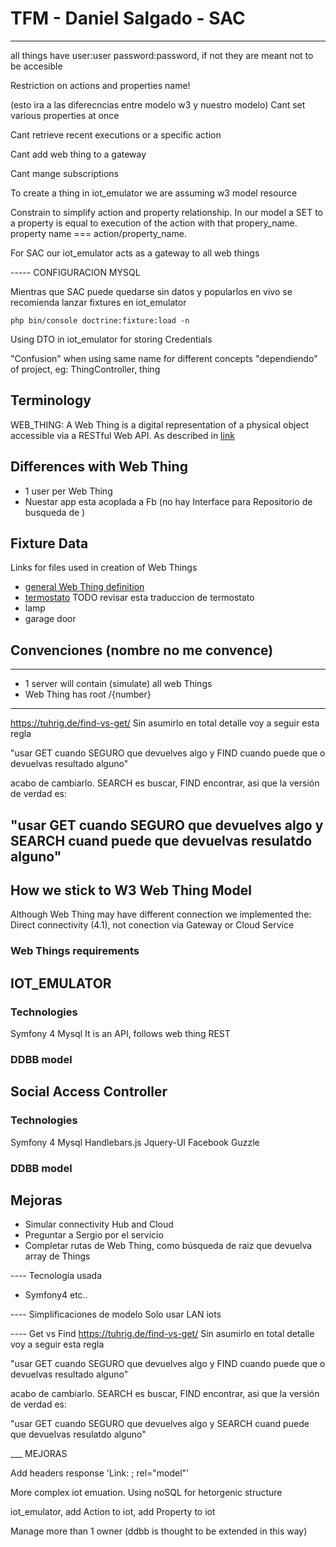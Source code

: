 # TFM - Daniel Salgado - SAC

---- 

all things have user:user password:password, if not they are meant not to be accesible

Restriction on actions and properties name!

(esto ira a las diferecncias entre modelo w3 y nuestro modelo) Cant set various properties at once

Cant retrieve recent executions or a specific action

Cant add web thing to a gateway

Cant mange subscriptions

To create a thing in iot_emulator we are assuming w3 model resource


Constrain to simplify action and property relationship. In our model a SET to a property is equal to execution of the action with that propery_name. property name === action/property_name. 

For SAC our iot_emulator acts as a gateway to all web things






----- CONFIGURACION MYSQL







Mientras que SAC puede quedarse sin datos y popularlos en vivo se recomienda lanzar fixtures en iot_emulator

    php bin/console doctrine:fixture:load -n


Using DTO in iot_emulator for storing Credentials

"Confusion" when using same name for different concepts "dependiendo" of project, eg: ThingController, thing


## Terminology

WEB_THING:
A Web Thing is a digital representation of a physical object accessible via a RESTful Web API. As described in 
[link](https://www.w3.org/Submission/wot-model/)

## Differences with Web Thing  

- 1 user per Web Thing
- Nuestar app esta acoplada a Fb (no hay Interface para Repositorio de busqueda de )

## Fixture Data

Links for files used in creation of Web Things

- [general Web Thing definition](general_wt_definition.yaml) 
- [termostato](termostato.yaml) TODO revisar esta traduccion de termostato
- lamp
- garage door
 
## Convenciones (nombre no me convence)
----------------------

- 1 server will contain (simulate) all web Things
- Web Thing has root /{number}

----------------------
https://tuhrig.de/find-vs-get/
Sin asumirlo en total detalle voy a seguir esta regla

"usar GET cuando SEGURO que devuelves algo y FIND cuando puede que o devuelvas resultado alguno"  

acabo de cambiarlo. SEARCH es buscar, FIND encontrar, asi que la versión de verdad es:

"usar GET cuando SEGURO que devuelves algo y SEARCH cuand puede que devuelvas resulatdo alguno"
----------------------


## How we stick to W3 Web Thing Model

Although Web Thing may have different connection we implemented the: Direct connectivity (4.1), not conection via Gateway or Cloud Service

### Web Things requirements

## IOT_EMULATOR

### Technologies
Symfony 4
Mysql
It is an API, follows web thing
REST

### DDBB model
<poner foto aqui>

## Social Access Controller

### Technologies
Symfony 4
Mysql
Handlebars.js
Jquery-UI
Facebook
Guzzle

### DDBB model

<poner foto aqui>

## Mejoras
- Simular connectivity Hub and Cloud
- Preguntar a Sergio por el servicio
- Completar rutas de Web Thing, como búsqueda de raiz que devuelva array de Things 



---- Tecnología usada
- Symfony4 etc..

----  Simplificaciones de modelo
Solo usar LAN iots


---- Get vs Find
https://tuhrig.de/find-vs-get/
Sin asumirlo en total detalle voy a seguir esta regla

"usar GET cuando SEGURO que devuelves algo y FIND cuando puede que o devuelvas resultado alguno"  

acabo de cambiarlo. SEARCH es buscar, FIND encontrar, asi que la versión de verdad es:

"usar GET cuando SEGURO que devuelves algo y SEARCH cuand puede que devuelvas resulatdo alguno"








___ MEJORAS

Add headers response 'Link: <model/>; rel="model"' 

More complex iot emuation. Using noSQL for hetorgenic structure

iot_emulator, add Action to iot, add Property to iot

Manage more than 1 owner (ddbb is thought to be extended in this way)
